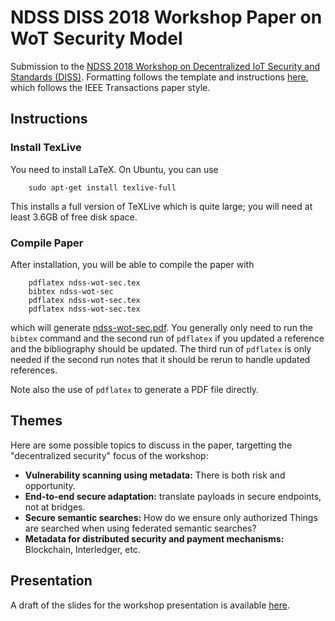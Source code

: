 # NDSS DISS 2018 Workshop Paper on WoT Security Model
Submission to the 
[NDSS 2018 Workshop on Decentralized IoT Security and Standards (DISS)](https://www.ndss-symposium.org/ndss2018/cfp-ndss2018-diss/).
Formatting follows the template and instructions 
[here](https://www.ndss-symposium.org/ndss2018/ndss-2018-templates/), which follows the IEEE Transactions paper style.

## Instructions
### Install TexLive
You need to install LaTeX.  On Ubuntu, you can use
```
    sudo apt-get install texlive-full
```
This installs a full version of TeXLive which is quite large;
you will need at least 3.6GB of free disk space.

### Compile Paper
After installation, you will be able to compile the paper with
```
    pdflatex ndss-wot-sec.tex
    bibtex ndss-wot-sec
    pdflatex ndss-wot-sec.tex
    pdflatex ndss-wot-sec.tex
```
which will generate [ndss-wot-sec.pdf](ndss-wot-sec.pdf).
You generally only need to run the `bibtex` command and the second run
of `pdflatex` if you updated a reference and the bibliography should be 
updated.  The third run of `pdflatex` is only needed if the second run
notes that it should be rerun to handle updated references.

Note also the use of `pdflatex` to generate a PDF file
directly.

## Themes
Here are some possible topics to discuss in the paper, targetting
the "decentralized security" focus of the workshop:
* **Vulnerability scanning using metadata:** There is both risk and opportunity.
* **End-to-end secure adaptation:** translate payloads in secure endpoints, not at bridges.
* **Secure semantic searches:**  How do we ensure only authorized Things are searched when using federated semantic searches?
* **Metadata for distributed security and payment mechanisms:** Blockchain, Interledger, etc.

## Presentation
A draft of the slides for the workshop presentation is available [here](talks/).

